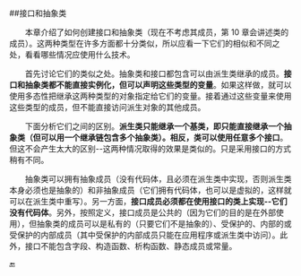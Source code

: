 ##接口和抽象类

&emsp;&emsp;本章介绍了如何创建接口和抽象类（现在不考虑其成员，第 10 章会讲述类的成员）。这两种类型在许多方面都十分类似，所以应看一下它们的相似和不同之处，看看哪些情况应使用什么技术。


&emsp;&emsp;首先讨论它们的类似之处。抽象类和接口都包含可以由派生类继承的成员。**接口和抽象类都不能直接实例化，但可以声明这些类型的变量**。如果这样做，就可以使用多态性把继承这两种类型的对象指定给它们的变量。接着通过这些变量来使用这些类型的成员，但不能直接访问派生对象的其他成员。

&emsp;&emsp;下面分析它们之间的区别。**派生类只能继承一个基类，即只能直接继承一个抽象类（但可以用一个继承链包含多个抽象类）。相反，类可以使用任意多个接口**。但这不会产生太大的区别--这两种情况取得的效果是类似的。只是采用接口的方式稍有不同。

&emsp;&emsp;抽象类可以拥有抽象成员（没有代码体，且必须在派生类中实现，否则派生类本身必须也是抽象的）和非抽象成员（它们拥有代码体，也可以是虚拟的，这样就可以在派生类中重写）。另一方面，**接口成员必须都在使用接口的类上实现--它们没有代码体**。另外，按照定义，接口成员是公共的（因为它们的目的是在外部使用），但抽象类的成员可以是私有的（只要它们不是抽象的）、受保护的、内部的或受保护的内部成员（其中受保护的内部成员只能在应用程序或派生类中访问）。此外，接口不能包含字段、构造函数、析构函数、静态成员或常量。












🔚